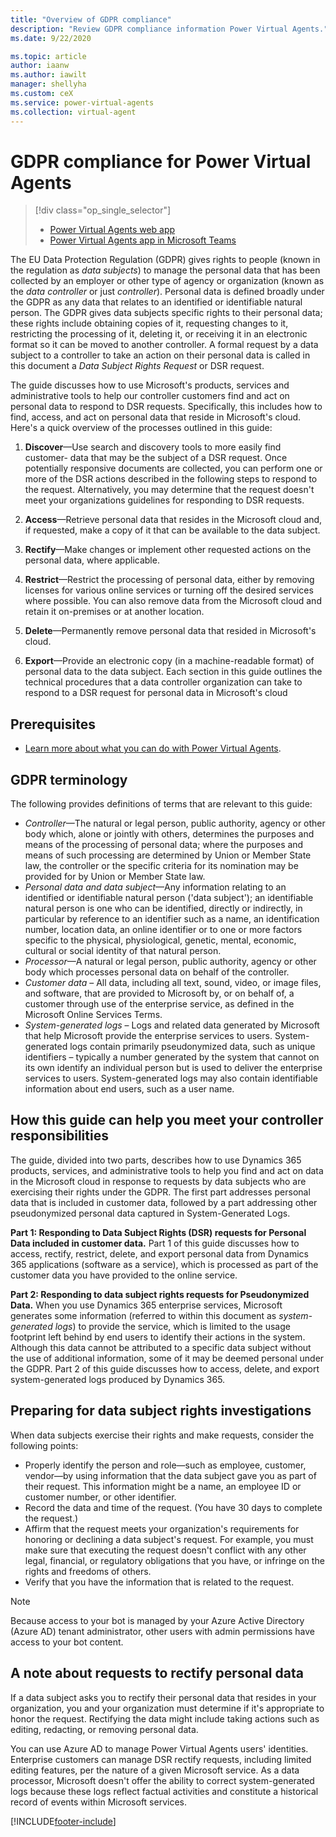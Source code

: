 ```yaml
---
title: "Overview of GDPR compliance"
description: "Review GDPR compliance information Power Virtual Agents."
ms.date: 9/22/2020

ms.topic: article
author: iaanw
ms.author: iawilt
manager: shellyha
ms.custom: ceX
ms.service: power-virtual-agents
ms.collection: virtual-agent
---
```


# GDPR compliance for Power Virtual Agents

> [!div class="op_single_selector"]
>
> - [Power Virtual Agents web app](gdpr-summary.md)
> - [Power Virtual Agents app in Microsoft Teams](teams/gdpr-summary-teams.md)

The EU Data Protection Regulation (GDPR) gives rights to people (known in the regulation as _data subjects_) to manage the personal data that has been collected by an employer or other type of agency or organization (known as the _data controller_ or just _controller_). Personal data is defined broadly under the GDPR as any data that relates to an identified or identifiable natural person. The GDPR gives data subjects specific rights to their personal data; these rights include obtaining copies of it, requesting changes to it, restricting the processing of it, deleting it, or receiving it in an electronic format so it can be moved to another controller. A formal request by a data subject to a controller to take an action on their personal data is called in this document a _Data Subject Rights Request_ or DSR request.

The guide discusses how to use Microsoft's products, services and administrative tools to help our controller customers find and act on personal data to respond to DSR requests. Specifically, this includes how to find, access, and act on personal data that reside in Microsoft's cloud. Here's a quick overview of the processes outlined in this guide:

1. **Discover**&mdash;Use search and discovery tools to more easily find customer- data that may be the subject of a DSR request. Once potentially responsive documents are collected, you can perform one or more of the DSR actions described in the following steps to respond to the request. Alternatively, you may determine that the request doesn't meet your organizations guidelines for responding to DSR requests.

1. **Access**&mdash;Retrieve personal data that resides in the Microsoft cloud and, if requested, make a copy of it that can be available to the data subject.

1. **Rectify**&mdash;Make changes or implement other requested actions on the personal data, where applicable.

1. **Restrict**&mdash;Restrict the processing of personal data, either by removing licenses for various online services or turning off the desired services where possible. You can also remove data from the Microsoft cloud and retain it on-premises or at another location.

1. **Delete**&mdash;Permanently remove personal data that resided in Microsoft's cloud.

1. **Export**&mdash;Provide an electronic copy (in a machine-readable format) of personal data to the data subject.
Each section in this guide outlines the technical procedures that a data controller organization can take to respond to a DSR request for personal data in Microsoft's cloud

## Prerequisites

- [Learn more about what you can do with Power Virtual Agents](fundamentals-what-is-power-virtual-agents.md).

## GDPR terminology

The following provides definitions of terms that are relevant to this guide:

- _Controller_&mdash;The natural or legal person, public authority, agency or other body which, alone or jointly with others, determines the purposes and means of the processing of personal data; where the purposes and means of such processing are determined by Union or Member State law, the controller or the specific criteria for its nomination may be provided for by Union or Member State law.
- _Personal data and data subject_&mdash;Any information relating to an identified or identifiable natural person ('data subject'); an identifiable natural person is one who can be identified, directly or indirectly, in particular by reference to an identifier such as a name, an identification number, location data, an online identifier or to one or more factors specific to the physical, physiological, genetic, mental, economic, cultural or social identity of that natural person.
- _Processor_&mdash;A natural or legal person, public authority, agency or other body which processes personal data on behalf of the controller.
- _Customer data_ – All data, including all text, sound, video, or image files, and software, that are provided to Microsoft by, or on behalf of, a customer through use of the enterprise service, as defined in the Microsoft Online Services Terms.
- _System-generated logs_ – Logs and related data generated by Microsoft that help Microsoft provide the enterprise services to users. System-generated logs contain primarily pseudonymized data, such as unique identifiers – typically a number generated by the system that cannot on its own identify an individual person but is used to deliver the enterprise services to users. System-generated logs may also contain identifiable information about end users, such as a user name.

## How this guide can help you meet your controller responsibilities

The guide, divided into two parts, describes how to use Dynamics 365 products, services, and administrative tools to help you find and act on data in the Microsoft cloud in response to requests by data subjects who are exercising their rights under the GDPR. The first part addresses personal data that is included in customer data, followed by a part addressing other pseudonymized personal data captured in System-Generated Logs.

**Part 1: Responding to Data Subject Rights (DSR) requests for Personal Data included in customer data.** Part 1 of this guide discusses how to access, rectify, restrict, delete, and export personal data from Dynamics 365 applications (software as a service), which is processed as part of the customer data you have provided to the online service.

**Part 2: Responding to data subject rights requests for Pseudonymized Data.** When you use Dynamics 365 enterprise services, Microsoft generates some information (referred to within this document as _system-generated logs_) to provide the service, which is limited to the usage footprint left behind by end users to identify their actions in the system. Although this data cannot be attributed to a specific data subject without the use of additional information, some of it may be deemed personal under the GDPR. Part 2 of this guide discusses how to access, delete, and export system-generated logs produced by Dynamics 365.

## Preparing for data subject rights investigations

When data subjects exercise their rights and make requests, consider the following points:

- Properly identify the person and role—such as employee, customer, vendor—by using information that the data subject gave you as part of their request. This information might be a name, an employee ID or customer number, or other identifier.
- Record the data and time of the request. (You have 30 days to complete the request.)
- Affirm that the request meets your organization's requirements for honoring or declining a data subject's request. For example, you must make sure that executing the request doesn't conflict with any other legal, financial, or regulatory obligations that you have, or infringe on the rights and freedoms of others.
- Verify that you have the information that is related to the request.

> [!NOTE]
> Because access to your bot is managed by your Azure Active Directory (Azure AD) tenant administrator, other users with admin permissions have access to your bot content.

## A note about requests to rectify personal data

If a data subject asks you to rectify their personal data that resides in your organization, you and your organization must determine if it's appropriate to honor the request. Rectifying the data might include taking actions such as editing, redacting, or removing personal data.

You can use Azure AD to manage Power Virtual Agents users' identities. Enterprise customers can manage DSR rectify requests, including limited editing features, per the nature of a given Microsoft service. As a data processor, Microsoft doesn't offer the ability to correct system-generated logs because these logs reflect factual activities and constitute a historical record of events within Microsoft services.

[!INCLUDE[footer-include](includes/footer-banner.md)]
